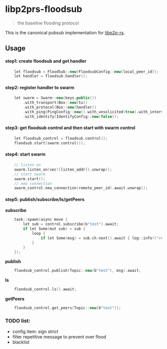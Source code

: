 # libp2prs-floodsub

> the baseline flooding protocol

This is the canonical pubsub implementation for [libp2p-rs](https://github.com/netwarps/libp2p-rs).

## Usage
#### step1: create floodsub and get handler
```cpp
    let floodsub = FloodSub::new(FloodsubConfig::new(local_peer_id));
    let handler = floodsub.handler();
```
#### step2: register handler to swarm
```cpp
    let swarm = Swarm::new(keys.public())
        .with_transport(Box::new(tu))
        .with_protocol(Box::new(handler))
        .with_ping(PingConfig::new().with_unsolicited(true).with_interval(Duration::from_secs(1)))
        .with_identify(IdentifyConfig::new(false));
```
#### step3: get floodsub control and then start with swarm control
```cpp
    let floodsub_control = floodsub.control();
    floodsub.start(swarm.control());
```
#### step4: start swarm
```cpp
    // listen on
    swarm.listen_on(vec![listen_addr]).unwrap();
    // start swarm
    swarm.start();
    // new connection
    swarm_control.new_connection(remote_peer_id).await.unwrap();
```
#### step5: publish/subscribe/ls/getPeers  
**subscribe**
```cpp
    task::spawn(async move {
        let sub = control.subscribe(b"test").await;
        if let Some(mut sub) = sub {
            loop {
                if let Some(msg) = sub.ch.next().await { log::info!("recived: {:?}", msg.data) }
            }
        }
    });
```
**publish**
```cpp
    floodsub_control.publish(Topic::new(b"test"), msg).await;
```
**ls**
```cpp
    floodsub_control.ls().await;
```
**getPeers**
```cpp
    floodsub_control.get_peers(Topic::new(b"test"));
```
### TODO list:
- config item: sign strict  
- filter repetitive message to prevent over flood  
- blacklist